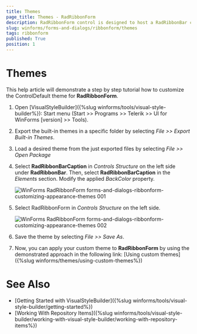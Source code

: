 ```yaml
---
title: Themes
page_title: Themes - RadRibbonForm
description: RadRibbonForm control is designed to host a RadRibbonBar control and mimic the Microsoft Office 2007 UI form style.
slug: winforms/forms-and-dialogs/ribbonform/themes
tags: ribbonform
published: True
position: 1 
---
```


# Themes

This help article will demonstrate a step by step tutorial how to customize the ControlDefault theme for __RadRibbonForm__. 

1. Open [VisualStyleBuilder]({%slug winforms/tools/visual-style-builder%}): Start menu (Start >> Programs >> Telerik >> UI for WinForms [version] >> Tools).

1. Export the built-in themes in a specific folder by selecting *File >> Export Built-in Themes*.

1. Load a desired theme from the just exported files by selecting *File >> Open Package*

1. Select __RadRibbonBarCaption__ in *Controls Structure* on the left side under __RadRibbonBar__. Then, select __RadRibbonBarCaption__ in the *Elements* section. Modify the applied *BackColor* property. 

	![WinForms RadRibbonForm forms-and-dialogs-ribbonform-customizing-appearance-themes 001](images/forms-and-dialogs-ribbonform-customizing-appearance-themes001.png)

1. Select RadRibbonForm in *Controls Structure* on the left side. 

	![WinForms RadRibbonForm forms-and-dialogs-ribbonform-customizing-appearance-themes 002](images/forms-and-dialogs-ribbonform-customizing-appearance-themes002.png)

1. Save the theme by selecting *File >> Save As*.

1. Now, you can apply your custom theme to __RadRibbonForm__ by using the demonstrated approach in the following link: [Using custom themes]({%slug winforms/themes/using-custom-themes%})

# See Also 

* [Getting Started with VisualStyleBuilder]({%slug winforms/tools/visual-style-builder/getting-started%})
* [Working With Repository Items]({%slug winforms/tools/visual-style-builder/working-with-visual-style-builder/working-with-repository-items%})
